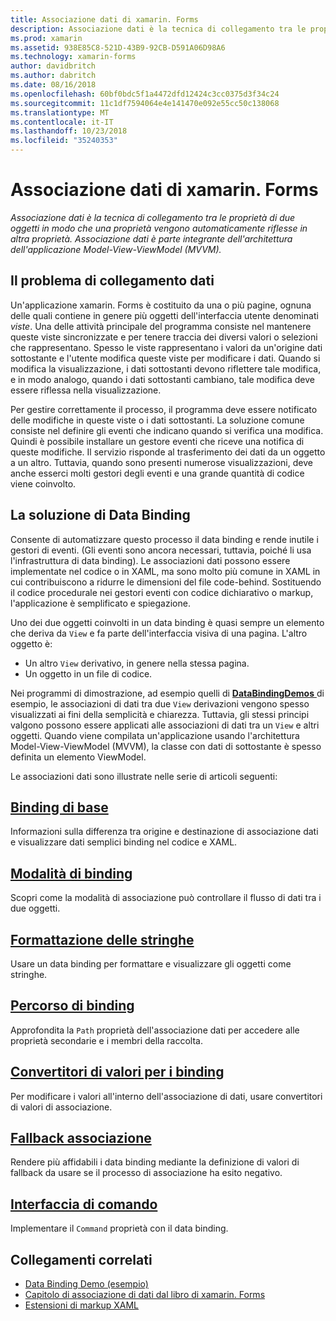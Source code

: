 ```yaml
---
title: Associazione dati di xamarin. Forms
description: Associazione dati è la tecnica di collegamento tra le proprietà di due oggetti in modo che una proprietà vengono automaticamente riflesse in altra proprietà. Associazione dati è parte integrante dell'architettura dell'applicazione Model-View-ViewModel (MVVM).
ms.prod: xamarin
ms.assetid: 938E85C8-521D-43B9-92CB-D591A06D98A6
ms.technology: xamarin-forms
author: davidbritch
ms.author: dabritch
ms.date: 08/16/2018
ms.openlocfilehash: 60bf0bdc5f1a4472dfd12424c3cc0375d3f34c24
ms.sourcegitcommit: 11c1df7594064e4e141470e092e55cc50c138068
ms.translationtype: MT
ms.contentlocale: it-IT
ms.lasthandoff: 10/23/2018
ms.locfileid: "35240353"
---
```

# <a name="xamarinforms-data-binding"></a>Associazione dati di xamarin. Forms

_Associazione dati è la tecnica di collegamento tra le proprietà di due oggetti in modo che una proprietà vengono automaticamente riflesse in altra proprietà. Associazione dati è parte integrante dell'architettura dell'applicazione Model-View-ViewModel (MVVM)._

## <a name="the-data-linking-problem"></a>Il problema di collegamento dati

Un'applicazione xamarin. Forms è costituito da una o più pagine, ognuna delle quali contiene in genere più oggetti dell'interfaccia utente denominati *viste*. Una delle attività principale del programma consiste nel mantenere queste viste sincronizzate e per tenere traccia dei diversi valori o selezioni che rappresentano. Spesso le viste rappresentano i valori da un'origine dati sottostante e l'utente modifica queste viste per modificare i dati. Quando si modifica la visualizzazione, i dati sottostanti devono riflettere tale modifica, e in modo analogo, quando i dati sottostanti cambiano, tale modifica deve essere riflessa nella visualizzazione.

Per gestire correttamente il processo, il programma deve essere notificato delle modifiche in queste viste o i dati sottostanti. La soluzione comune consiste nel definire gli eventi che indicano quando si verifica una modifica. Quindi è possibile installare un gestore eventi che riceve una notifica di queste modifiche. Il servizio risponde al trasferimento dei dati da un oggetto a un altro. Tuttavia, quando sono presenti numerose visualizzazioni, deve anche esserci molti gestori degli eventi e una grande quantità di codice viene coinvolto.

## <a name="the-data-binding-solution"></a>La soluzione di Data Binding

Consente di automatizzare questo processo il data binding e rende inutile i gestori di eventi. (Gli eventi sono ancora necessari, tuttavia, poiché li usa l'infrastruttura di data binding). Le associazioni dati possono essere implementate nel codice o in XAML, ma sono molto più comune in XAML in cui contribuiscono a ridurre le dimensioni del file code-behind. Sostituendo il codice procedurale nei gestori eventi con codice dichiarativo o markup, l'applicazione è semplificato e spiegazione.

Uno dei due oggetti coinvolti in un data binding è quasi sempre un elemento che deriva da `View` e fa parte dell'interfaccia visiva di una pagina. L'altro oggetto è:

- Un altro `View` derivativo, in genere nella stessa pagina.
- Un oggetto in un file di codice.

Nei programmi di dimostrazione, ad esempio quelli di [ **DataBindingDemos** ](https://developer.xamarin.com/samples/xamarin-forms/DataBindingDemos/) di esempio, le associazioni di dati tra due `View` derivazioni vengono spesso visualizzati ai fini della semplicità e chiarezza. Tuttavia, gli stessi principi valgono possono essere applicati alle associazioni di dati tra un `View` e altri oggetti. Quando viene compilata un'applicazione usando l'architettura Model-View-ViewModel (MVVM), la classe con dati di sottostante è spesso definita un elemento ViewModel.

Le associazioni dati sono illustrate nelle serie di articoli seguenti:

## <a name="basic-bindingsbasic-bindingsmd"></a>[Binding di base](basic-bindings.md)

Informazioni sulla differenza tra origine e destinazione di associazione dati e visualizzare dati semplici binding nel codice e XAML.

## <a name="binding-modebinding-modemd"></a>[Modalità di binding](binding-mode.md)

Scopri come la modalità di associazione può controllare il flusso di dati tra i due oggetti.

## <a name="string-formattingstring-formattingmd"></a>[Formattazione delle stringhe](string-formatting.md)

Usare un data binding per formattare e visualizzare gli oggetti come stringhe.

## <a name="binding-pathbinding-pathmd"></a>[Percorso di binding](binding-path.md)

Approfondita la `Path` proprietà dell'associazione dati per accedere alle proprietà secondarie e i membri della raccolta.

## <a name="binding-value-convertersconvertersmd"></a>[Convertitori di valori per i binding](converters.md)

Per modificare i valori all'interno dell'associazione di dati, usare convertitori di valori di associazione.

## <a name="binding-fallbacksbinding-fallbacksmd"></a>[Fallback associazione](binding-fallbacks.md)

Rendere più affidabili i data binding mediante la definizione di valori di fallback da usare se il processo di associazione ha esito negativo.

## <a name="the-command-interfacecommandingmd"></a>[Interfaccia di comando](commanding.md)

Implementare il `Command` proprietà con il data binding.

## <a name="related-links"></a>Collegamenti correlati

- [Data Binding Demo (esempio)](https://developer.xamarin.com/samples/xamarin-forms/DataBindingDemos/)
- [Capitolo di associazione di dati dal libro di xamarin. Forms](~/xamarin-forms/creating-mobile-apps-xamarin-forms/summaries/chapter16.md)
- [Estensioni di markup XAML](~/xamarin-forms/xaml/markup-extensions/index.md)

